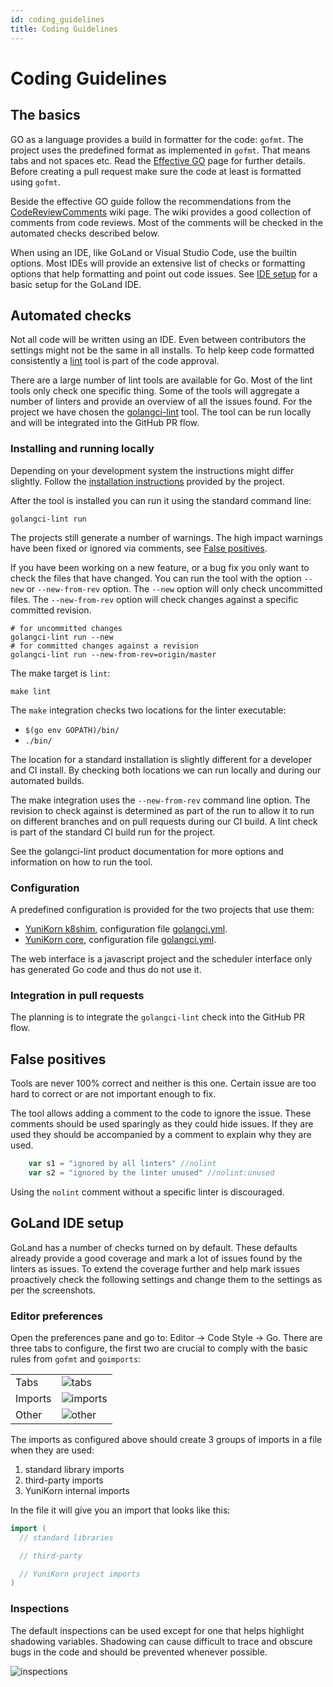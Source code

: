 ```yaml
---
id: coding_guidelines
title: Coding Guidelines
---
```


<!--
Licensed to the Apache Software Foundation (ASF) under one
or more contributor license agreements.  See the NOTICE file
distributed with this work for additional information
regarding copyright ownership.  The ASF licenses this file
to you under the Apache License, Version 2.0 (the
"License"); you may not use this file except in compliance
with the License.  You may obtain a copy of the License at

  http://www.apache.org/licenses/LICENSE-2.0

Unless required by applicable law or agreed to in writing,
software distributed under the License is distributed on an
"AS IS" BASIS, WITHOUT WARRANTIES OR CONDITIONS OF ANY
KIND, either express or implied.  See the License for the
specific language governing permissions and limitations
under the License.
-->

# Coding Guidelines

## The basics
GO as a language provides a build in formatter for the code: `gofmt`.
The project uses the predefined format as implemented in `gofmt`.
That means tabs and not spaces etc.
Read the [Effective GO](https://golang.org/doc/effective_go.html) page for further details.
Before creating a pull request make sure the code at least is formatted using `gofmt`.

Beside the effective GO guide follow the recommendations from the [CodeReviewComments](https://github.com/golang/go/wiki/CodeReviewComments) wiki page.
The wiki provides a good collection of comments from code reviews.
Most of the comments will be checked in the automated checks described below.

When using an IDE, like GoLand or Visual Studio Code, use the builtin options.
Most IDEs will provide an extensive list of checks or formatting options that help formatting and point out code issues.
See [IDE setup](#goland-ide-setup) for a basic setup for the GoLand IDE. 

## Automated checks
Not all code will be written using an IDE.
Even between contributors the settings might not be the same in all installs.
To help keep code formatted consistently a [lint](https://en.wikipedia.org/wiki/Lint_(software)) tool is part of the code approval.   

There are a large number of lint tools are available for Go.
Most of the lint tools only check one specific thing.
Some of the tools will aggregate a number of linters and provide an overview of all the issues found. 
For the project we have chosen the [golangci-lint](https://github.com/golangci/golangci-lint) tool.
The tool can be run locally and will be integrated into the GitHub PR flow.

### Installing and running locally
Depending on your development system the instructions might differ slightly.
Follow the [installation instructions](https://golangci-lint.run/usage/install/#local-installation) provided by the project.

After the tool is installed you can run it using the standard command line: 
```shell script
golangci-lint run
```
The projects still generate a number of warnings.
The high impact warnings have been fixed or ignored via comments, see [False positives](#false-positives).

If you have been working on a new feature, or a bug fix you only want to check the files that have changed.
You can run the tool with the option `--new` or `--new-from-rev` option.
The `--new` option will only check uncommitted files.
The `--new-from-rev` option will check changes against a specific committed revision.

```shell script
# for uncommitted changes
golangci-lint run --new
# for committed changes against a revision
golangci-lint run --new-from-rev=origin/master
```

The make target is `lint`:
```shell script
make lint
```

The `make` integration checks two locations for the linter executable:
* `$(go env GOPATH)/bin/`
* `./bin/`
  
The location for a standard installation is slightly different for a developer and CI install.
By checking both locations we can run locally and during our automated builds.

The make integration uses the `--new-from-rev` command line option.
The revision to check against is determined as part of the run to allow it to run on different branches and on pull requests during our CI build.
A lint check is part of the standard CI build run for the project. 

See the golangci-lint product documentation for more options and information on how to run the tool.

### Configuration
A predefined configuration is provided for the two projects that use them:
* [YuniKorn k8shim](https://github.com/apache/incubator-yunikorn-k8shim), configuration file [golangci.yml](https://github.com/apache/incubator-yunikorn-k8shim/blob/master/.golangci.yml).
* [YuniKorn core](https://github.com/apache/incubator-yunikorn-core), configuration file [golangci.yml](https://github.com/apache/incubator-yunikorn-core/blob/master/.golangci.yml). 

The web interface is a javascript project and the scheduler interface only has generated Go code and thus do not use it. 

### Integration in pull requests
The planning is to integrate the `golangci-lint` check into the GitHub PR flow. 

## False positives
Tools are never 100% correct and neither is this one.
Certain issue are too hard to correct or are not important enough to fix.

The tool allows adding a comment to the code to ignore the issue.
These comments should be used sparingly as they could hide issues.
If they are used they should be accompanied by a comment to explain why they are used.
```go
	var s1 = "ignored by all linters" //nolint
	var s2 = "ignored by the linter unused" //nolint:unused
``` 
Using the `nolint` comment without a specific linter is discouraged.  

## GoLand IDE setup
GoLand has a number of checks turned on by default.
These defaults already provide a good coverage and mark a lot of issues found by the linters as issues.
To extend the coverage further and help mark issues proactively check the following settings and change them to the settings as per the screenshots.

### Editor preferences
Open the preferences pane and go to: Editor -> Code Style -> Go.
There are three tabs to configure, the first two are crucial to comply with the basic rules from `gofmt` and `goimports`:

| ||
| -------- | ---------- |
| Tabs |![tabs](/img/goland_ide_pref_tabs.png)|
| Imports |![imports](/img/goland_ide_pref_imports.png)|
| Other |![other](/img/goland_ide_pref_other.png)|

The imports as configured above should create 3 groups of imports in a file when they are used:
1. standard library imports
2. third-party imports
3. YuniKorn internal imports

In the file it will give you an import that looks like this:
```go
import (
  // standard libraries

  // third-party

  // YuniKorn project imports
)
```

### Inspections
The default inspections can be used except for one that helps highlight shadowing variables.
Shadowing can cause difficult to trace and obscure bugs in the code and should be prevented whenever possible. 

![inspections](/img/goland_ide_pref_inspections.png)
